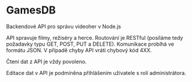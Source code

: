 # GamesDB
Backendové API pro správu videoher v Node.js

API spravuje filmy, režiséry a herce. Routování je RESTful (posíláme tedy požadavky typu GET, POST, PUT a DELETE). Komunikace probíhá ve formátu JSON. V případě chyby API vrátí chybový kód 4XX.

Čtení dat z API je vždy povoleno.

Editace dat v API je podmíněna přihlášením uživatele s rolí administrátora.

